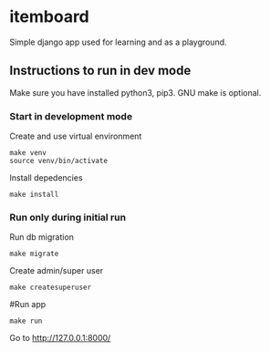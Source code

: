 # itemboard

Simple django app used for learning and as a playground.

## Instructions to run in dev mode

Make sure you have installed python3, pip3. GNU make is optional.

### Start in development mode
Create and use virtual environment 
```
make venv
source venv/bin/activate
```

Install depedencies
```
make install
```
### Run only during initial run
Run db migration
```
make migrate
```
Create admin/super user
```
make createsuperuser
```

#Run app
```
make run
```
Go to  http://127.0.0.1:8000/
